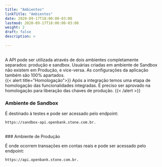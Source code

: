 ```yaml
---
title: "Ambientes"
linkTitle: "Ambientes"
date: 2020-09-17T18:00:00-03:00
lastmod: 2020-09-17T18:00:00-03:00
weight: 2
draft: false
description: >
      
---
```

<br>
A API pode ser utilizada através de dois ambientes completamente separados: produção e sandbox. 
Usuárias criadas em ambiente de Sandbox não existem em Produção, e vice-versa. As configurações da aplicação também são 100% apartados. 
<br>
{{< alert title="Homologação">}} Após a integração temos uma etapa de homologação das funcionalidades integradas. É preciso ser aprovado na homologação para liberação das chaves de produção. 
{{< /alert >}}


### Ambiente de Sandbox

É destinado à testes e pode ser acessado pelo endpoint:

```http request
https://sandbox-api.openbank.stone.com.br.
```
<br>
### Ambiente de Produção

É onde ocorrem transações em contas reais e pode ser acessado pelo endpoint:
```http request
https://api.openbank.stone.com.br.
```

